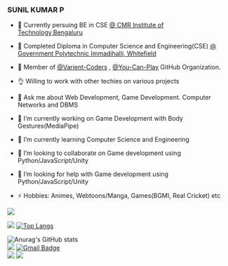 ### SUNIL KUMAR P 

- 📖 Currently persuing BE in CSE <a href="https://www.cmrit.ac.in/" target="_blank">@ CMR Institute of Technology,Bengaluru</a>

- 🏫 Completed Diploma in Computer Science and Engineering(CSE) <a href="https://gpt.karnataka.gov.in/gptimmadihalli/public/en" target="_blank">@ Government Polytechnic Immadihalli, Whitefield</a>

- 👯 Member of <a href="https://github.com/orgs/Variant-Coders/" target="_blank">@Varient-Coders</a> , <a href="https://github.com/orgs/You-Can-Play/" target="_blank">@You-Can-Play</a> GitHub Organization.
- 👌 Willing to work with other techies on various projects
- 💬 Ask me about Web Development, Game Development. Computer Networks and DBMS

- 🔭 I’m currently working on Game Development with Body Gestures(MediaPipe) 
- 🌱 I’m currently learning Computer Science and Engineering
- 👯 I’m looking to collaborate on Game development using Python/JavaScript/Unity
- 🤔 I’m looking for help with Game development using Python/JavaScript/Unity
- ⚡ Hobbies: Animes, Webtoons/Manga, Games(BGMI, Real Cricket) etc

[![](https://komarev.com/ghpvc/?username=Sunil-Kumar-P&style=for-the-badge&color=006bb3)](https://github.com/Sunil-Kumar-P)

![](./metrics.svg)
[![Top Langs](https://github-readme-stats.vercel.app/api/top-langs/?username=Sunil-Kumar-P&layout=compact)](https://github.com/Sunil-kumar-p)


![Anurag's GitHub stats](https://github-readme-stats.vercel.app/api?username=Sunil-Kumar-P&show_icons=true&theme=dark)
<br>
  <a href="https://www.instagram.com//secretive_plotter" target="_blank"><img src="https://img.shields.io/badge/-Instagram-%23E4405F?style=for-the-badge&logo=instagram&logoColor=white" target="_blank"></a>
[![Gmail Badge](https://img.shields.io/badge/-sunilkpg23@gmail.com-d14836?style=flat&logo=Gmail&logoColor=white&link=mailto:mailto:sunilkp23@gmail.com)](mailto:sunilkpg23@gmail.com)    
  <a href="https://www.linkedin.com/in/sunil-kumar-415616218" target="_blank"><img src="https://img.shields.io/badge/-LinkedIn-%230077B5?style=for-the-badge&logo=linkedin&logoColor=white" target="_blank"></a> 
      <a href="https://sunil-kumar-p.github.io/portfolio/" target="_blank"><img src="https://img.shields.io/pypi/wheel/YES?label=PORTIFOLIO&style=for-the-badge" target="_blank"></a>
</div>
  


